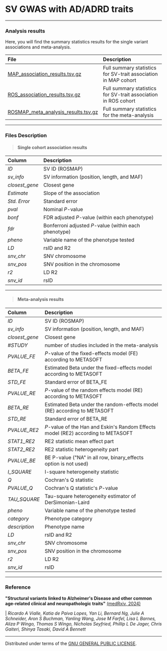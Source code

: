 # SV GWAS with AD/ADRD traits

------------------------------------------------------------------------

### Analysis results

Here, you will find the summary statistics results for the single variant associations and meta-analysis.

| File                                                                                                                                 | Description                                                    |
|:-------------------------------------------------------------------------------------------------------------------------------------|:---------------------------------------------------------------|
| [MAP_association_results.tsv.gz](https://github.com/RushAlz/ADRD_SV_GWAS/tree/main/results/MAP_association_results.tsv.gz)           | Full summary statistics for SV-trait association in MAP cohort |
| [ROS_association_results.tsv.gz](https://github.com/RushAlz/ADRD_SV_GWAS/tree/main/results/ROS_association_results.tsv.gz)           | Full summary statistics for SV-trait association in ROS cohort |
| [ROSMAP_meta_analysis_results.tsv.gz](https://github.com/RushAlz/ADRD_SV_GWAS/tree/main/results/ROSMAP_meta_analysis_results.tsv.gz) | Full summary statistics for the meta-analysis                  |

------------------------------------------------------------------------

### Files Description

> #### Single cohort association results

| Column         | Description                                           |
|:---------------|:------------------------------------------------------|
| *ID*           | SV ID (ROSMAP)                                        |
| *sv_info*      | SV information (position, length, and MAF)            |
| *closest_gene* | Closest gene                                          |
| *Estimate*     | Slope of the association                              |
| *Std. Error*   | Standard error                                        |
| *pval*         | Nominal *P*-value                                     |
| *bonf*         | FDR adjusted *P*-value (within each phenotype)        |
| *fdr*          | Bonferroni adjusted *P*-value (within each phenotype) |
| *pheno*        | Variable name of the phenotype tested                 |
| *LD*           | rsID and R2                                           |
| *snv_chr*      | SNV chromosome                                        |
| *snv_pos*      | SNV position in the chromosome                        |
| *r2*           | LD R2                                                 |
| *snv_id*       | rsID                                                  |

------------------------------------------------------------------------

> #### Meta-analysis results

| Column         | Description                                                                       |
|:---------------|:----------------------------------------------------------------------------------|
| *ID*           | SV ID (ROSMAP)                                                                    |
| *sv_info*      | SV information (position, length, and MAF)                                        |
| *closest_gene* | Closest gene                                                                      |
| *#STUDY*       | number of studies included in the meta-analysis                                   |
| *PVALUE_FE*    | *P*-value of the fixed-effects model (FE) according to METASOFT                   |
| *BETA_FE*      | Estimated Beta under the fixed-effects model according to METASOFT                |
| *STD_FE*       | Standard error of BETA_FE                                                         |
| *PVALUE_RE*    | *P*-value of the random effects model (RE) according to METASOFT                  |
| *BETA_RE*      | Estimated Beta under the random-effects model (RE) according to METASOFT          |
| *STD_RE*       | Standard error of BETA_RE                                                         |
| *PVALUE_RE2*   | *P*-value of the Han and Eskin's Random Effects model (RE2) according to METASOFT |
| *STAT1_RE2*    | RE2 statistic mean effect part                                                    |
| *STAT2_RE2*    | RE2 statistic heterogeneity part                                                  |
| *PVALUE_BE*    | BE P-value ("NA" in all row, binary_effects option is not used)                   |
| *I_SQUARE*     | I-square heterogeneity statistic                                                  |
| *Q*            | Cochran's Q statistic                                                             |
| *PVALUE_Q*     | Cochran's Q statistic's *P*-value                                                 |
| *TAU_SQUARE*   | Tau-square heterogeneity estimator of DerSimonian-Laird                           |
| *pheno*        | Variable name of the phenotype tested                                             |
| *category*     | Phenotype category                                                                |
| *description*  | Phenotype name                                                                    |
| *LD*           | rsID and R2                                                                       |
| *snv_chr*      | SNV chromosome                                                                    |
| *snv_pos*      | SNV position in the chromosome                                                    |
| *r2*           | LD R2                                                                             |
| *snv_id*       | rsID                                                                              |

------------------------------------------------------------------------

### Reference

**"Structural variants linked to Alzheimer's Disease and other common age-related clinical and neuropathologic traits"** [(medRxiv, 2024)](https://doi.org/10.1101/2024.08.12.24311887)

| *Ricardo A Vialle, Katia de Paiva Lopes, Yan Li, Bernard Ng, Julie A Schneider, Aron S Buchman, Yanling Wang, Jose M Farfel, Lisa L Barnes, Aliza P Wingo, Thomas S Wingo, Nicholas Seyfried, Phillip L De Jager, Chris Gaiteri, Shinya Tasaki, David A Bennett*

------------------------------------------------------------------------

Distributed under terms of the [GNU GENERAL PUBLIC LICENSE](/LICENSE).
